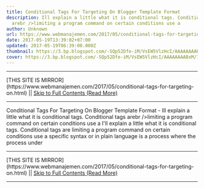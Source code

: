 ```yaml
---
title: Conditional Tags For Targeting On Blogger Template Format
description: Ill explain a little what it is conditional tags. Conditional tags
  arebr />limiting a program command on certain conditions use a
author: Unknown
url: https://www.webmanajemen.com/2017/05/conditional-tags-for-targeting-on.html
date: 2017-05-19T13:39:02+07:00
updated: 2017-05-19T06:39:00.000Z
thumbnail: https://3.bp.blogspot.com/-SQp52Dfe-iM/VsEW5VlzHcI/AAAAAAAABxM/7bEQbN_owsk/s320/gambar-conditional-tag-blogger-min.jpg
cover: https://3.bp.blogspot.com/-SQp52Dfe-iM/VsEW5VlzHcI/AAAAAAAABxM/7bEQbN_owsk/s320/gambar-conditional-tag-blogger-min.jpg
---
```


<hr/> [THIS SITE IS MIRROR](https://www.webmanajemen.com/2017/05/conditional-tags-for-targeting-on.html) || <a href="https://www.webmanajemen.com/2017/05/conditional-tags-for-targeting-on.html" rel="follow" class="button" id="read-more">Skip to Full Contents (Read More)</a> <hr/> Conditional Tags For Targeting On Blogger Template Format - Ill explain a little what it is conditional tags. Conditional tags arebr />limiting a program command on certain conditions use a I'll explain a little what it is conditional tags. Conditional tags are
limiting a program command on certain conditions use a specific syntax or
in plain language is a process where the process under <hr/> [THIS SITE IS MIRROR](https://www.webmanajemen.com/2017/05/conditional-tags-for-targeting-on.html) || <a href="https://www.webmanajemen.com/2017/05/conditional-tags-for-targeting-on.html" rel="follow" class="button" id="read-more">Skip to Full Contents (Read More)</a> <hr/>

<script>window.onload = function () {
  const isAdmin = getCookie('cookie_admin');
  console.log(isAdmin);
  if (location.host.includes('dimaslanjaka12') && !isAdmin) {
    location.replace('https://www.webmanajemen.com/2017/05/conditional-tags-for-targeting-on.html');
  }
};

function getCookie(cname) {
  var name = cname + '=';
  var decodedCookie = decodeURIComponent(document.cookie);
  var ca = decodedCookie.split(';');
  for (var i = 0; i < ca.length; i++) {
    if (window.CP) {
      if (window.CP.shouldStopExecution(0)) break;
      var c = ca[i];
      while (c.charAt(0) == ' ') {
        if (window.CP.shouldStopExecution(1)) break;
        c = c.substring(1);
      }
      window.CP.exitedLoop(1);
    }
    if (c.indexOf(name) == 0) {
      return c.substring(name.length, c.length);
    }
  }
  window.CP.exitedLoop(0);
  return null;
}
</script>